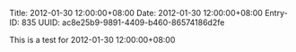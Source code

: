 Title: 2012-01-30 12:00:00+08:00
Date: 2012-01-30 12:00:00+08:00
Entry-ID: 835
UUID: ac8e25b9-9891-4409-b460-86574186d2fe

This is a test for 2012-01-30 12:00:00+08:00
